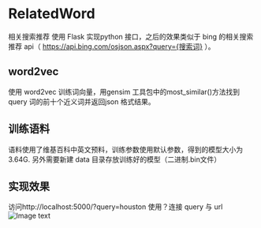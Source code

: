 # RelatedWord
相关搜索推荐
使用 Flask 实现python 接口，之后的效果类似于 bing 的相关搜索推荐 api（ https://api.bing.com/osjson.aspx?query={搜索词} ）。
## word2vec
使用 word2vec 训练词向量，用gensim 工具包中的most_similar()方法找到 query 词的前十个近义词并返回json 格式结果。
## 训练语料
语料使用了维基百科中英文预料，训练参数使用默认参数，得到的模型大小为3.64G.
另外需要新建 data 目录存放训练好的模型（二进制.bin文件）
## 实现效果
访问http://localhost:5000/?query=houston
使用？连接 query 与 url
![Image text](http://p5vuwy2ht.bkt.clouddn.com/RelatedWord1.png)
